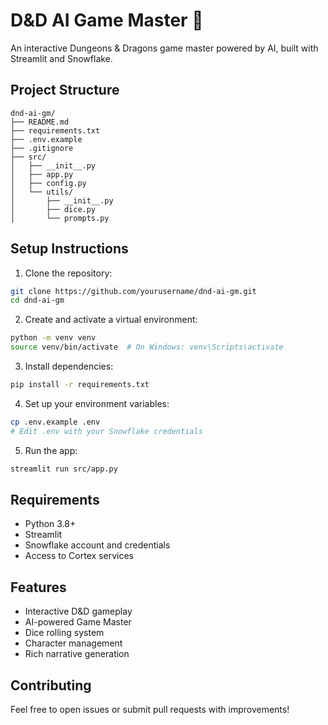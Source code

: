 # D&D AI Game Master 🐉

An interactive Dungeons & Dragons game master powered by AI, built with Streamlit and Snowflake.

## Project Structure
```
dnd-ai-gm/
├── README.md
├── requirements.txt
├── .env.example
├── .gitignore
├── src/
│   ├── __init__.py
│   ├── app.py
│   ├── config.py
│   └── utils/
│       ├── __init__.py
│       ├── dice.py
│       └── prompts.py
```

## Setup Instructions

1. Clone the repository:
```bash
git clone https://github.com/yourusername/dnd-ai-gm.git
cd dnd-ai-gm
```

2. Create and activate a virtual environment:
```bash
python -m venv venv
source venv/bin/activate  # On Windows: venv\Scripts\activate
```

3. Install dependencies:
```bash
pip install -r requirements.txt
```

4. Set up your environment variables:
```bash
cp .env.example .env
# Edit .env with your Snowflake credentials
```

5. Run the app:
```bash
streamlit run src/app.py
```

## Requirements
- Python 3.8+
- Streamlit
- Snowflake account and credentials
- Access to Cortex services

## Features
- Interactive D&D gameplay
- AI-powered Game Master
- Dice rolling system
- Character management
- Rich narrative generation

## Contributing
Feel free to open issues or submit pull requests with improvements!
